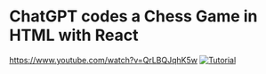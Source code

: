 # ChatGPT codes a Chess Game in HTML with React

https://www.youtube.com/watch?v=QrLBQJqhK5w
[![Tutorial](https://img.youtube.com/vi/QrLBQJqhK5w/maxresdefault.jpg)](https://www.youtube.com/watch?v=QrLBQJqhK5w)
